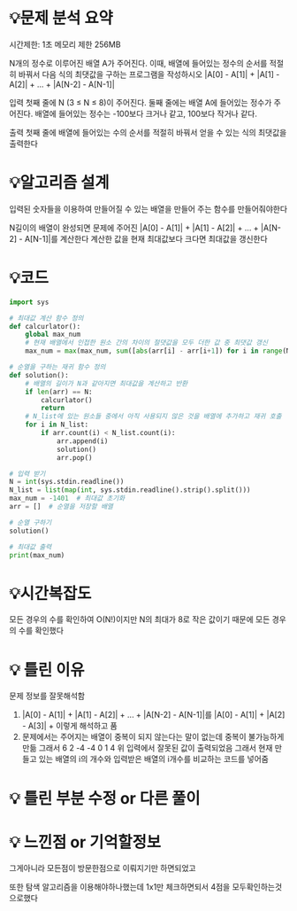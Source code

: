 # 💡**문제 분석 요약**

시간제한: 1초
메모리 제한 256MB

N개의 정수로 이루어진 배열 A가 주어진다. 이때, 배열에 들어있는 정수의 순서를 적절히 바꿔서 다음 식의 최댓값을 구하는 프로그램을 작성하시오
|A[0] - A[1]| + |A[1] - A[2]| + ... + |A[N-2] - A[N-1]|

입력
첫째 줄에 N (3 ≤ N ≤ 8)이 주어진다. 둘째 줄에는 배열 A에 들어있는 정수가 주어진다. 배열에 들어있는 정수는 -100보다 크거나 같고, 100보다 작거나 같다.

출력
첫째 줄에 배열에 들어있는 수의 순서를 적절히 바꿔서 얻을 수 있는 식의 최댓값을 출력한다

# 💡**알고리즘 설계**
입력된 숫자들을 이용하여 만들어질 수 있는 배열을 만들어 주는 함수를 만들어줘야한다

N길이의 배열이 완성되면 문제에 주어진 |A[0] - A[1]| + |A[1] - A[2]| + ... + |A[N-2] - A[N-1]|를 계산한다
계산한 값을 현재 최대값보다 크다면 최대값을 갱신한다

# 💡코드

```python
import sys

# 최대값 계산 함수 정의
def calcurlator():
    global max_num
    # 현재 배열에서 인접한 원소 간의 차이의 절댓값을 모두 더한 값 중 최댓값 갱신
    max_num = max(max_num, sum([abs(arr[i] - arr[i+1]) for i in range(N-1)]))

# 순열을 구하는 재귀 함수 정의
def solution():
    # 배열의 길이가 N과 같아지면 최대값을 계산하고 반환
    if len(arr) == N:
        calcurlator()
        return
    # N_list에 있는 원소들 중에서 아직 사용되지 않은 것을 배열에 추가하고 재귀 호출
    for i in N_list:
        if arr.count(i) < N_list.count(i):
            arr.append(i)
            solution()
            arr.pop()

# 입력 받기
N = int(sys.stdin.readline())
N_list = list(map(int, sys.stdin.readline().strip().split()))
max_num = -1401  # 최대값 초기화
arr = []  # 순열을 저장할 배열

# 순열 구하기
solution()

# 최대값 출력
print(max_num)

```

# 💡시간복잡도

모든 경우의 수를 확인하여 O(N!)이지만 N의 최대가 8로 작은 값이기 때문에 모든 경우의 수를 확인했다

# 💡 틀린 이유

문제 정보를 잘못해석함
1. |A[0] - A[1]| + |A[1] - A[2]| + ... + |A[N-2] - A[N-1]|를 |A[0] - A[1]| + |A[2] - A[3]| + 이렇게 해석하고 품
2. 문제에서는 주어지는 배열이 중복이 되지 않는다는 말이 없는데 중복이 불가능하게 만듦 
그래서 
6
2 -4 -4 0 1 4
위 입력에서 잘못된 값이 출력되었음 그래서 현재 만들고 있는 배열의 i의 개수와 입력받은 배열의 i개수를 비교하는 코드를 넣어줌

# 💡 틀린 부분 수정 or 다른 풀이



# 💡 느낀점 or 기억할정보



그게아니라 모든점이 방문한점으로 이뤄지기만 하면되었고

또한 탐색 알고리즘을 이용해야하나했는데 1x1만 체크하면되서 4점을 모두확인하는것으로했다
